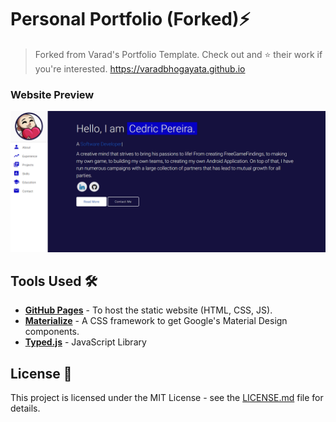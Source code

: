 # Personal Portfolio (Forked)⚡️
> Forked from Varad's Portfolio Template. Check out and :star: their work if you're interested.
> https://varadbhogayata.github.io

### Website Preview
<p align="center">
  <kbd>
    <a href="https://stoopidu.github.io/" target="_blank"><img src="examples/preview.JPG">
  </a>
  </kbd>
</p>

## Tools Used 🛠️
* [<b>GitHub Pages</b>](https://create-react-app.dev/docs/deployment/#github-pages) - To host the static website (HTML, CSS, JS).
* [<b>Materialize</b>](https://materializecss.com/) - A CSS framework to get Google's Material Design components.
* [<b>Typed.js</b>](https://mattboldt.com/demos/typed-js/) - JavaScript Library

## License 📄
This project is licensed under the MIT License - see the [LICENSE.md](./LICENSE) file for details.
